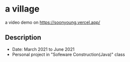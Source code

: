 # a village
a video demo on <https://soonyoung.vercel.app/>

## Description
- Date: March 2021 to June 2021
- Personal project in "Sofeware Construction(Java)" class
